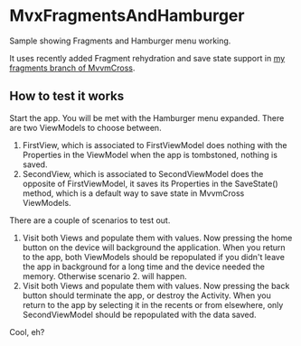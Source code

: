 MvxFragmentsAndHamburger
========================

Sample showing Fragments and Hamburger menu working.

It uses recently added Fragment rehydration and save state support in [my fragments branch of MvvmCross](https://github.com/Cheesebaron/MvvmCross/tree/fragments).

How to test it works
--------------------

Start the app. You will be met with the Hamburger menu expanded. There are two ViewModels to choose between.

1. FirstView, which is associated to FirstViewModel does nothing with the Properties in the ViewModel when the app is tombstoned, nothing is saved.
2. SecondView, which is associated to SecondViewModel does the opposite of FirstViewModel, it saves its Properties in the SaveState() method, which is a default way to save state in MvvmCross ViewModels.

There are a couple of scenarios to test out.

1. Visit both Views and populate them with values. Now pressing the home button on the device will background the application. When you return to the app, both ViewModels should be repopulated if you didn't leave the app in background for a long time and the device needed the memory. Otherwise scenario 2. will happen.
2. Visit both Views and populate them with values. Now pressing the back button should terminate the app, or destroy the Activity. When you return to the app by selecting it in the recents or from elsewhere, only SecondViewModel should be repopulated with the data saved.

Cool, eh?
